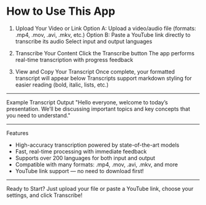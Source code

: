 # How to Use This App

1. Upload Your Video or Link
   Option A: Upload a video/audio file (formats: .mp4, .mov, .avi, .mkv, etc.)
   Option B: Paste a YouTube link directly to transcribe its audio
   Select input and output languages

2. Transcribe Your Content
   Click the Transcribe button
   The app performs real-time transcription with progress feedback

3. View and Copy Your Transcript
   Once complete, your formatted transcript will appear below
   Transcripts support markdown styling for easier reading (bold, italic, lists, etc.)

---

Example Transcript Output
"Hello everyone, welcome to today’s presentation.
We’ll be discussing important topics and key concepts that you need to understand."

---

Features

* High-accuracy transcription powered by state-of-the-art models
* Fast, real-time processing with immediate feedback
* Supports over 200 languages for both input and output
* Compatible with many formats: .mp4, .mov, .avi, .mkv, and more
* YouTube link support — no need to download first!

---

Ready to Start?
Just upload your file or paste a YouTube link, choose your settings, and click Transcribe!
